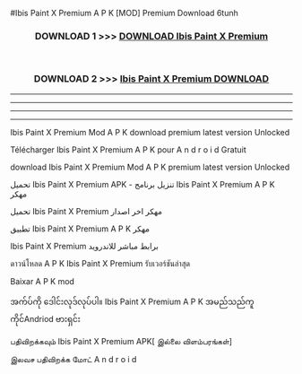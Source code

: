 #Ibis Paint X Premium  A P K [MOD] Premium Download 6tunh



<div align="center">

<h3>DOWNLOAD 1 >>> <a href="https://teeasianyam.web.app?sq=Ibis Paint X Premium ">DOWNLOAD Ibis Paint X Premium  </a></h3><br>

<h3>DOWNLOAD 2 >>> <a href="https://teeasianyam.web.app?sq=Ibis Paint X Premium  ">Ibis Paint X Premium   DOWNLOAD </a></h3>

</div>


----------------------------------------------------------

----------------------------------------------------------

----------------------------------------------------------

----------------------------------------------------------


Ibis Paint X Premium   Mod A P K download premium latest version Unlocked

Télécharger Ibis Paint X Premium   A P K pour A n d r o i d Gratuit

download Ibis Paint X Premium   Mod A P K premium latest version Unlocked

تحميل Ibis Paint X Premium   APK - تنزيل برنامج Ibis Paint X Premium   A P K مهكر

تحميل Ibis Paint X Premium   مهكر اخر اصدار

تطبيق Ibis Paint X Premium   A P K مهكر

Ibis Paint X Premium   برابط مباشر للاندرويد

ดาวน์โหลด A P K Ibis Paint X Premium   รับเวอร์ชันล่าสุด

Baixar A P K mod

အက်ပ်ကို ဒေါင်းလုဒ်လုပ်ပါ။ Ibis Paint X Premium   A P K အမည်သည်ကူကိုင်Andriod ဗားရှင်း

பதிவிறக்கவும் Ibis Paint X Premium   APK[ இல்லை விளம்பரங்கள்] 
 
இலவச பதிவிறக்க மோட் A n d r o i d



